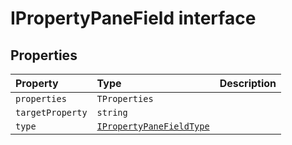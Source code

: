 # IPropertyPaneField interface








## Properties

| Property	   | Type	| Description|
|:-------------|:-------|:-----------|
|`properties`      | `TProperties` |  |
|`targetProperty`      | `string` |  |
|`type`      | [`IPropertyPaneFieldType`](../sp-client-preview/ipropertypanefieldtype.md) |  |





